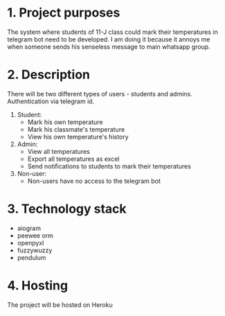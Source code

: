 # 1. Project purposes
The system where students of 11-J class 
could mark their temperatures in telegram bot need to be developed. 
I am doing it because it annoys me when someone sends 
his senseless message to main whatsapp group.

# 2. Description
There will be two different types of users - students and admins.
Authentication via telegram id.

1. Student:
   - Mark his own temperature
   - Mark his classmate's temperature
   - View his own temperature's history
2. Admin:
   - View all temperatures
   - Export all temperatures as excel
   - Send notifications to students to mark their temperatures
3. Non-user:
   - Non-users have no access to the telegram bot
   
# 3. Technology stack
- aiogram
- peewee orm
- openpyxl
- fuzzywuzzy
- pendulum

# 4. Hosting
The project will be hosted on Heroku
